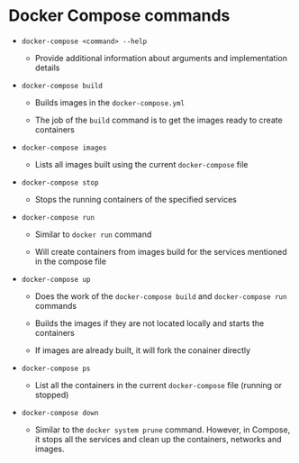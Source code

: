 # Docker Compose commands

- `docker-compose <command> --help`
  
  - Provide additional information about arguments and implementation details

- `docker-compose build`
  
  - Builds images in the `docker-compose.yml`
  
  - The job of the `build` command is to get the images ready to create containers

- `docker-compose images`
  
  - Lists all images built using the current `docker-compose` file

- `docker-compose stop`
  
  - Stops the running containers of the specified services

- `docker-compose run`
  
  - Similar to `docker run` command
  
  - Will create containers from images build for the services mentioned in the compose file

- `docker-compose up`
  
  - Does the work of the `docker-compose build` and `docker-compose run` commands
  
  - Builds the images if they are not located locally and starts the containers
  
  - If images are already built, it will fork the conainer directly

- `docker-compose ps`
  
  - List all the containers in the current `docker-compose` file (running or stopped)

- `docker-compose down`
  
  - Similar to the `docker system prune` command. However, in Compose, it stops all the services and clean up the containers, networks and images.
